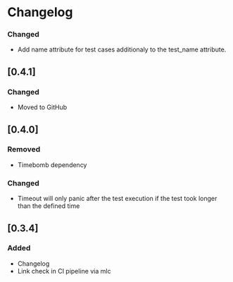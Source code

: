 <!-- The changelog shall follow the recommendations described here: https://keepachangelog.com/en/1.0.0/ 
Types for Changes:
- Added
- Changed
- Deprecated
- Removed
- Fixed
- Security
-->

# Changelog

<!-- next-header -->

### Changed

* Add name attribute for test cases additionaly to the test_name attribute.

## [0.4.1]

### Changed

* Moved to GitHub

## [0.4.0]

### Removed

* Timebomb dependency

### Changed

* Timeout will only panic after the test execution if the test took longer than the defined time

## [0.3.4]

### Added

* Changelog
* Link check in CI pipeline via mlc
